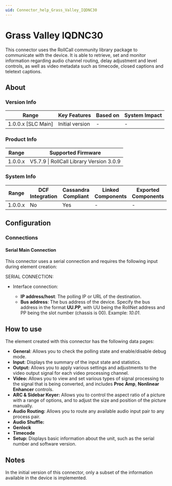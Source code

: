 ```yaml
---
uid: Connector_help_Grass_Valley_IQDNC30
---
```


# Grass Valley IQDNC30

This connector uses the RollCall community library package to communicate with the device. It is able to retrieve, set and monitor information regarding audio channel routing, delay adjustment and level controls, as well as video metadata such as timecode, closed captions and teletext captions.

## About

### Version Info

| Range                | Key Features     | Based on     | System Impact     |
|----------------------|------------------|--------------|-------------------|
| 1.0.0.x [SLC Main]   | Initial version  | -            | -                 |

### Product Info

| Range     | Supported Firmware                       |
|-----------|------------------------------------------|
| 1.0.0.x   | V5.7.9 \| RollCall Library Version 3.0.9 |

### System Info

| Range     | DCF Integration     | Cassandra Compliant     | Linked Components     | Exported Components     |
|-----------|---------------------|-------------------------|-----------------------|-------------------------|
| 1.0.0.x   | No                  | Yes                     | -                     | -                       |

## Configuration

### Connections

#### Serial Main Connection

This connector uses a serial connection and requires the following input during element creation:

SERIAL CONNECTION:

- Interface connection:

  - **IP address/host**: The polling IP or URL of the destination.
  - **Bus address**: The bus address of the device. Specify the bus address in the format **UU.PP**, with UU being the RollNet address and PP being the slot number (chassis is 00). Example: *10.01*.

## How to use

The element created with this connector has the following data pages:

- **General**: Allows you to check the polling state and enable/disable debug mode.
- **Input**: Displays the summary of the input state and statistics.
- **Output:** Allows you to apply various settings and adjustments to the video output signal for each video processing channel.
- **Video:** Allows you to view and set various types of signal processing to the signal that is being converted, and includes **Proc Amp**, **Nonlinear Enhancer** controls.
- **ARC & Sidebar Keyer:** Allows you to control the aspect ratio of a picture with a range of options, and to adjust the size and position of the picture manually.
- **Audio Routing:** Allows you to route any available audio input pair to any process pair.
- **Audio Shuffle:**
- **Genlock**
- **Timecode**
- **Setup:** Displays basic information about the unit, such as the serial number and software version.

## Notes

In the initial version of this connector, only a subset of the information available in the device is implemented.
